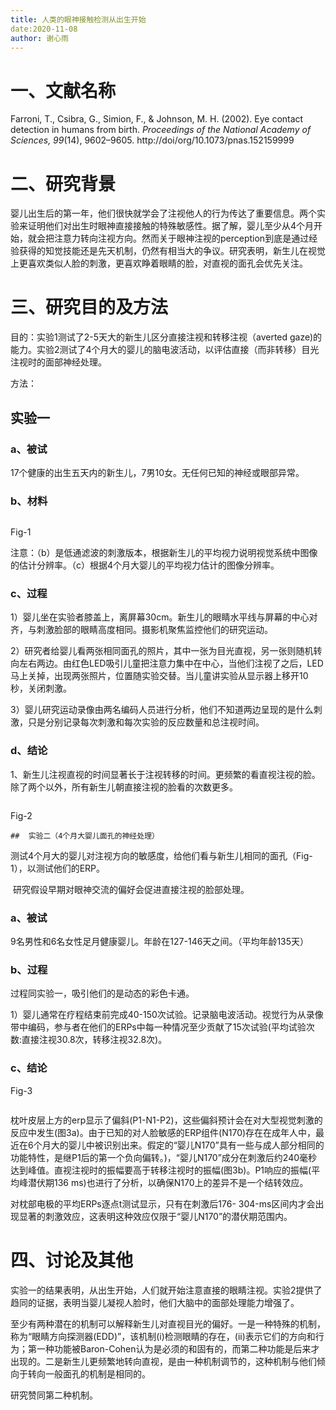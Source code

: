 ```yaml
---
title: 人类的眼神接触检测从出生开始
date:2020-11-08
author: 谢心雨
---
```


# 一、文献名称

Farroni, T., Csibra, G., Simion, F., & Johnson, M. H. (2002). Eye contact detection in humans from birth. *Proceedings of the National Academy of Sciences, 99*(14), 9602–9605. http://doi/org/10.1073/pnas.152159999 

# 二、研究背景

婴儿出生后的第一年，他们很快就学会了注视他人的行为传达了重要信息。两个实验来证明他们对出生时眼神直接接触的特殊敏感性。据了解，婴儿至少从4个月开始，就会把注意力转向注视方向。然而关于眼神注视的perception到底是通过经验获得的知觉技能还是先天机制，仍然有相当大的争议。研究表明，新生儿在视觉上更喜欢类似人脸的刺激，更喜欢睁着眼睛的脸，对直视的面孔会优先关注。

# 三、研究目的及方法

目的：实验1测试了2-5天大的新生儿区分直接注视和转移注视（averted gaze)的能力。实验2测试了4个月大的婴儿的脑电波活动，以评估直接（而非转移）目光注视时的面部神经处理。

方法：

## 	实验一

### a、被试

17个健康的出生五天内的新生儿，7男10女。无任何已知的神经或眼部异常。

### b、材料

![]()

Fig-1

   注意：（b）是低通滤波的刺激版本，根据新生儿的平均视力说明视觉系统中图像的估计分辨率。（c）根据4个月大婴儿的平均视力估计的图像分辨率。

### c、过程

​	1）婴儿坐在实验者膝盖上，离屏幕30cm。新生儿的眼睛水平线与屏幕的中心对齐，与刺激脸部的眼睛高度相同。摄影机聚焦监控他们的研究运动。

​	2）研究者给婴儿看两张相同面孔的照片，其中一张为目光直视，另一张则随机转向左右两边。由红色LED吸引儿童把注意力集中在中心，当他们注视了之后，LED马上关掉，出现两张照片，位置随实验交替。当儿童讲实验从显示器上移开10秒，关闭刺激。

​	3）婴儿研究运动录像由两名编码人员进行分析，他们不知道两边呈现的是什么刺激，只是分别记录每次刺激和每次实验的反应数量和总注视时间。

### d、结论

1、新生儿注视直视的时间显著长于注视转移的时间。更频繁的看直视注视的脸。除了两个以外，所有新生儿朝直接注视的脸看的次数更多。

![]()

Fig-2

	## 	实验二（4个月大婴儿面孔的神经处理）

测试4个月大的婴儿对注视方向的敏感度，给他们看与新生儿相同的面孔（Fig-1），以测试他们的ERP。

​	研究假设早期对眼神交流的偏好会促进直接注视的脸部处理。

### a、被试

9名男性和6名女性足月健康婴儿。年龄在127-146天之间。（平均年龄135天）

### b、过程

过程同实验一，吸引他们的是动态的彩色卡通。

1）婴儿通常在疗程结束前完成40-150次试验。记录脑电波活动。视觉行为从录像带中编码，参与者在他们的ERPs中每一种情况至少贡献了15次试验(平均试验次数:直接注视30.8次，转移注视32.8次)。

### c、结论

Fig-3

![]()

枕叶皮层上方的erp显示了偏斜(P1-N1-P2)，这些偏斜预计会在对大型视觉刺激的反应中发生(图3a)。由于已知的对人脸敏感的ERP组件(N170)存在在成年人中，最近在6个月大的婴儿中被识别出来。假定的“婴儿N170”具有一些与成人部分相同的功能特性，是继P1后的第一个负向偏转。)，“婴儿N170”成分在刺激后约240毫秒达到峰值。直视注视时的振幅要高于转移注视时的振幅(图3b)。P1响应的振幅(平均峰潜伏期136 ms)也进行了分析，以确保N170上的差异不是一个结转效应。

对枕部电极的平均ERPs逐点t测试显示，只有在刺激后176- 304-ms区间内才会出现显著的刺激效应，这表明这种效应仅限于“婴儿N170”的潜伏期范围内。

# 四、讨论及其他

实验一的结果表明，从出生开始，人们就开始注意直接的眼睛注视。实验2提供了趋同的证据，表明当婴儿凝视人脸时，他们大脑中的面部处理能力增强了。

至少有两种潜在的机制可以解释新生儿对直视目光的偏好。一是一种特殊的机制，称为“眼睛方向探测器(EDD)”，该机制(i)检测眼睛的存在，(ii)表示它们的方向和行为；第一种功能被Baron-Cohen认为是必须的和固有的，而第二种功能是后来才出现的。二是新生儿更频繁地转向直视，是由一种机制调节的，这种机制与他们倾向于转向一般面孔的机制是相同的。

研究赞同第二种机制。

